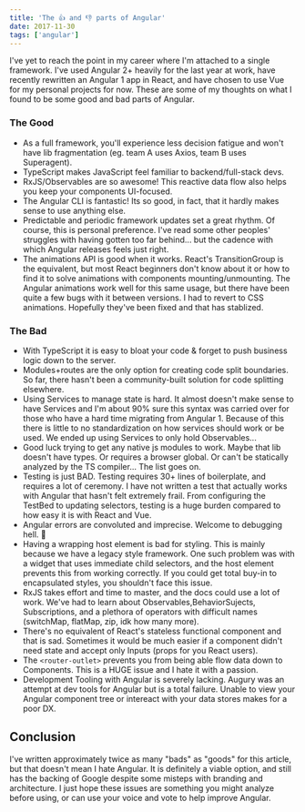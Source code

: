 ```yaml
---
title: 'The 👍 and 👎 parts of Angular'
date: 2017-11-30
tags: ['angular']
---
```


I've yet to reach the point in my career where I'm attached to a single framework. I've used Angular 2+ heavily for the last year at work, have recently rewritten an Angular 1 app in React, and have chosen to use Vue for my personal projects for now. These are some of my thoughts on what I found to be some good and bad parts of Angular.

### The Good

- As a full framework, you'll experience less decision fatigue and won't have lib fragmentation (eg. team A uses Axios, team B uses Superagent).
- ‎TypeScript makes JavaScript feel familiar to backend/full-stack devs.
- RxJS/‎Observables are so awesome! This reactive data flow also helps you keep your components UI-focused.
- ‎The Angular CLI is fantastic! Its so good, in fact, that it hardly makes sense to use anything else.
- ‎Predictable and periodic framework updates set a great rhythm. Of course, this is personal preference. I've read some other peoples' struggles with having gotten too far behind... but the cadence with which Angular releases feels just right.
- The animations API is good when it works. React's TransitionGroup is the equivalent, but most React beginners don't know about it or how to find it to solve animations with components mounting/unmounting. The Angular animations work well for this same usage, but there have been quite a few bugs with it between versions. I had to revert to CSS animations. Hopefully they've been fixed and that has stablized.

### The Bad

- With TypeScript it is easy to bloat your code & forget to push business logic down to the server.
- ‎Modules+routes are the only option for creating code split boundaries. So far, there hasn't been a community-built solution for code splitting elsewhere.
- Using Services to manage state is hard. It almost doesn't make sense to have Services and I'm about 90% sure this syntax was carried over for those who have a hard time migrating from Angular 1. Because of this there is little to no standardization on how services should work or be used. We ended up using Services to only hold Observables...
- ‎Good luck trying to get any native js modules to work. Maybe that lib doesn't have types. Or requires a browser global. Or can't be statically analyzed by the TS compiler... The list goes on.
- Testing is just BAD. Testing requires 30+ lines of boilerplate, and requires a lot of ceremony. I have not written a test that actually works with Angular that hasn't felt extremely frail. From configuring the TestBed to updating selectors, testing is a huge burden compared to how easy it is with React and Vue.
- Angular errors are convoluted and imprecise. Welcome to debugging hell. 👿
- Having a wrapping host element is bad for styling. This is mainly because we have a legacy style framework. One such problem was with a widget that uses immediate child selectors, and the host element prevents this from working correctly. If you could get total buy-in to encapsulated styles, you shouldn't face this issue.
- RxJS takes effort and time to master, and the docs could use a lot of work. We've had to learn about Observables,BehaviorSujects, Subscriptions, and a plethora of operators with difficult names (switchMap, flatMap, zip, idk how many more).
- ‎There's no equivalent of React's stateless functional component and that is sad. Sometimes it would be much easier if a component didn't need state and accept only Inputs (props for you React users).
- The `<router-outlet>` prevents you from being able flow data down to Components. This is a HUGE issue and I hate it with a passion.
- Development Tooling with Angular is severely lacking. Augury was an attempt at dev tools for Angular but is a total failure. Unable to view your Angular component tree or intereact with your data stores makes for a poor DX.

## Conclusion

I've written approximately twice as many "bads" as "goods" for this article, but that doesn't mean I hate Angular. It is definitely a viable option, and still has the backing of Google despite some misteps with branding and architecture. I just hope these issues are something you might analyze before using, or can use your voice and vote to help improve Angular.
